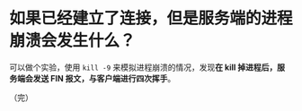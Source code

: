 # 如果已经建立了连接，但是服务端的进程崩溃会发生什么？

可以做个实验，使用 `kill -9` 来模拟进程崩溃的情况，发现**在 kill 掉进程后，服务端会发送 FIN 报文，与客户端进行四次挥手**。

（完）
